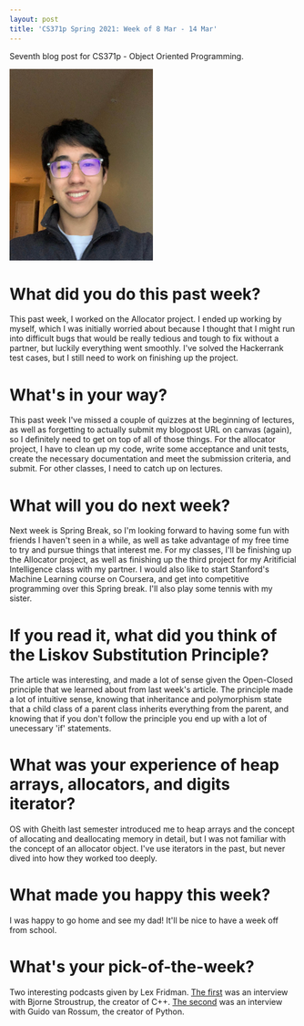 ```yaml
---
layout: post
title: 'CS371p Spring 2021: Week of 8 Mar - 14 Mar'
---
```


Seventh blog post for CS371p - Object Oriented Programming.

<img src="/images/jesse-profile-photo-2.jpeg" alt="profile photo" width="50%"/>

# What did you do this past week?

This past week, I worked on the Allocator project. I ended up working by myself, which I was initially worried about because I thought that I might run into difficult bugs that would be really tedious and tough to fix without a partner, but luckily everything went smoothly. I've solved the Hackerrank test cases, but I still need to work on finishing up the project.

# What's in your way?

This past week I've missed a couple of quizzes at the beginning of lectures, as well as forgetting to actually submit my blogpost URL on canvas (again), so I definitely need to get on top of all of those things. For the allocator project, I have to clean up my code, write some acceptance and unit tests, create the necessary documentation and meet the submission criteria, and submit. For other classes, I need to catch up on lectures.

# What will you do next week?

Next week is Spring Break, so I'm looking forward to having some fun with friends I haven't seen in a while, as well as take advantage of my free time to try and pursue things that interest me. For my classes, I'll be finishing up the Allocator project, as well as finishing up the third project for my Aritificial Intelligence class with my partner. I would also like to start Stanford's Machine Learning course on Coursera, and get into competitive programming over this Spring break. I'll also play some tennis with my sister.

# If you read it, what did you think of the Liskov Substitution Principle?

The article was interesting, and made a lot of sense given the Open-Closed principle that we learned about from last week's article. The principle made a lot of intuitive sense, knowing that inheritance and polymorphism state that a child class of a parent class inherits everything from the parent, and knowing that if you don't follow the principle you end up with a lot of unecessary 'if' statements. 

# What was your experience of heap arrays, allocators, and digits iterator?

OS with Gheith last semester introduced me to heap arrays and the concept of allocating and deallocating memory in detail, but I was not familiar with the concept of an allocator object. I've use iterators in the past, but never dived into how they worked too deeply.

# What made you happy this week?

I was happy to go home and see my dad! It'll be nice to have a week off from school.

# What's your pick-of-the-week?

Two interesting podcasts given by Lex Fridman. [The first](https://www.youtube.com/watch?v=uTxRF5ag27A&ab_channel=LexFridman) was an interview with Bjorne Stroustrup, the creator of C++. [The second](https://www.youtube.com/watch?v=ghwaIiE3Nd8&ab_channel=LexFridman) was an interview with Guido van Rossum, the creator of Python.
